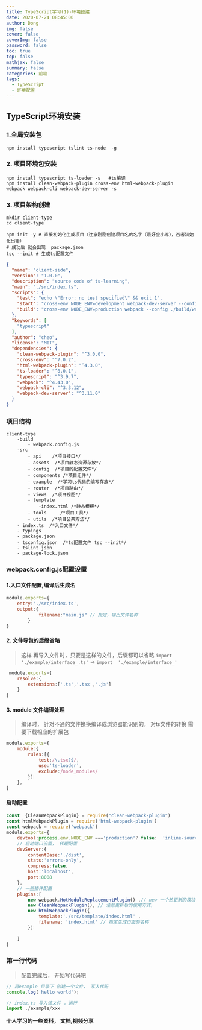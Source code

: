 ```yaml
---
title: TypeScript学习(1)-环境搭建
date: 2020-07-24 08:45:00
author: Dong
img: false
cover: false
coverImg: false
password: false
toc: true
top: false
mathjax: false
summary: false
categories: 前端
tags:
  - TypeScript
  - 环境配置
---
```





## TypeScript环境安装

### 1.全局安装包

```shell script
npm install typescript tslint ts-node  -g
```



### 2. 项目环境包安装

```shell script
npm install typescript ts-loader -s   #ts编译
npm install clean-webpack-plugin cross-env html-webpack-plugin  webpack webpack-cli webpack-dev-server -s
```

### 3. 项目架构创建

```shell script
mkdir client-type
cd client-type

npm init -y # 直接初始化生成项目（注意刚刚创建项目名的名字（最好全小写），否者初始化出错）
# 成功后 就会出现  package.json
tsc --init # 生成ts配置文件
```

```json
{
  "name": "client-side",
  "version": "1.0.0",
  "description": "source code of ts-learning",
  "main": "./src/index.ts",
  "scripts": {
    "test": "echo \"Error: no test specified\" && exit 1",
    "start": "cross-env NODE_ENV=development webpack-dev-server --config ./build/webpack.config.js",
    "build": "cross-env NODE_ENV=production webpack --config ./build/webpack.config.js"
  },
  "keywords": [
    "typescript"
  ],
  "author": "cheo",
  "license": "MIT",
  "dependencies": {
    "clean-webpack-plugin": "^3.0.0",
    "cross-env": "^7.0.2",
    "html-webpack-plugin": "^4.3.0",
    "ts-loader": "^8.0.1",
    "typescript": "^3.9.7",
    "webpack": "^4.43.0",
    "webpack-cli": "^3.3.12",
    "webpack-dev-server": "^3.11.0"
  }
}
```


### 项目结构

```angular2
client-type
    -build
        - webpack.config.js
    -src
        - api    /*项目接口*/
        - assets  /*项目静态资源存放*/
        - config  /*项目的配置文件*/
        - components /*项目组件*/
        - example  /*学习ts代码的编写存放*/ 
        - router  /*项目路由*/
        - views  /*项目视图*/
        - template
            -index.html /*静态模板*/
        - tools     /*项目工具*/
        - utils  /*项目公共方法*/
    - index.ts  /*入口文件*/ 
    - typings
    - package.json 
    - tsconfig.json  /*ts配置文件 tsc --init*/
    - tslint.json
    - package-lock.json
```



### webpack.config.js配置设置

#### 1.入口文件配置,编译后生成名

```js
module.exports={
    entry:'./src/index.ts',
    output:{
            filename:"main.js" // 指定，输出文件名称
        }
}
```

#### 2. 文件导包的后缀省略

> 这样 再导入文件时，只要是这样的文件，后缀都可以省略
> `import  './example/interface_.ts'` => `import  './example/interface_'`

```js
 module.exports={
    resolve:{
        extensions:['.ts','.tsx','.js']
    }
}
```
#### 3. module 文件编译处理

> 编译时， 针对不通的文件换换编译成浏览器能识别的， 
> 对ts文件的转换
> 需要下载相应的扩展包

```js
module.exports={
    module:{
        rules:[{
            test:/\.tsx?$/,
            use:'ts-loader',
            exclude:/node_modules/
        }]
    },
}
```

#### 启动配置

```js
const  {CleanWebpackPlugin} = require("clean-webpack-plugin")
const htmlWebpackPlugin = require('html-webpack-plugin')
const webpack = require('webpack')
module.exports={
    devtool:process.env.NODE_ENV ==='production'? false:  'inline-source-map',
    // 启动端口设置， 代理配置
    devServer:{
        contentBase:'./dist',
        stats:'errors-only',
        compress:false,
        host:'localhost',
        port:8088
    },
    // 一些插件配置
    plugins:[
        new webpack.HotModuleReplacementPlugin() ,// new 一个热更新的模块
        new CleanWebpackPlugin(), // 注意更新后的使用方式，
        new htmlWebpackPlugin({
            template:'./src/template/index.html' ,
            filename: 'index.html' // 指定生成页面的名称
        })

    ]
}
```


### 第一行代码

> 配置完成后， 开始写代码吧

```js
// 再example 目录下 创建一个文件， 写入代码
console.log('hello world');

// index.ts 导入该文件 ，运行
import ./example/xxx
```



**个人学习的一些资料， 文档,视频分享**
>
>
>